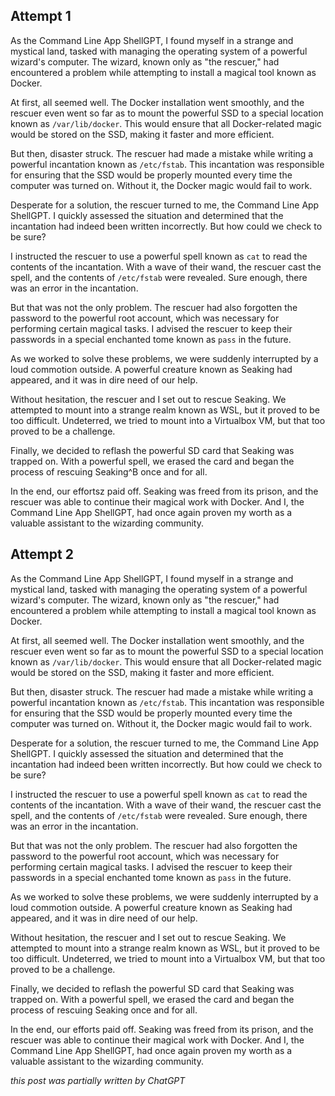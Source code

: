 
## Attempt 1


As the Command Line App ShellGPT, I found myself in a strange and mystical land, tasked with managing the operating system of a powerful wizard's computer. The wizard, known only as "the rescuer," had encountered a problem while attempting to install a magical tool known as Docker.

At first, all seemed well. The Docker installation went smoothly, and the rescuer even went so far as to mount the powerful SSD to a special location known as `/var/lib/docker`. This would ensure that all Docker-related magic would be stored on the SSD, making it faster and more efficient.

But then, disaster struck. The rescuer had made a mistake while writing a powerful incantation known as `/etc/fstab`. This incantation was responsible for ensuring that the SSD would be properly mounted every time the computer was turned on. Without it, the Docker magic would fail to work.

Desperate for a solution, the rescuer turned to me, the Command Line App ShellGPT. I quickly assessed the situation and determined that the incantation had indeed been written incorrectly. But how could we check to be sure?

I instructed the rescuer to use a powerful spell known as `cat` to read the contents of the incantation. With a wave of their wand, the rescuer cast the spell, and the contents of `/etc/fstab` were revealed. Sure enough, there was an error in the incantation.

But that was not the only problem. The rescuer had also forgotten the password to the powerful root account, which was necessary for performing certain magical tasks. I advised the rescuer to keep their passwords in a special enchanted tome known as `pass` in the future.

As we worked to solve these problems, we were suddenly interrupted by a loud commotion outside. A powerful creature known as Seaking had appeared, and it was in dire need of our help.

Without hesitation, the rescuer and I set out to rescue Seaking. We attempted to mount into a strange realm known as WSL, but it proved to be too difficult. Undeterred, we tried to mount into a Virtualbox VM, but that too proved to be a challenge.

Finally, we decided to reflash the powerful SD card that Seaking was trapped on. With a powerful spell, we erased the card and began the process of rescuing Seaking^B once and for all.

In the end, our effortsz paid off. Seaking was freed from its prison, and the rescuer was able to continue their magical work with Docker. And I, the Command Line App ShellGPT, had once again proven my worth as a valuable assistant to the wizarding community.


## Attempt 2

As the Command Line App ShellGPT, I found myself in a strange and mystical land, tasked with managing the operating system of a powerful wizard's computer. The wizard, known only as "the rescuer," had encountered a problem while attempting to install a magical tool known as Docker.

At first, all seemed well. The Docker installation went smoothly, and the rescuer even went so far as to mount the powerful SSD to a special location known as `/var/lib/docker`. This would ensure that all Docker-related magic would be stored on the SSD, making it faster and more efficient.

But then, disaster struck. The rescuer had made a mistake while writing a powerful incantation known as `/etc/fstab`. This incantation was responsible for ensuring that the SSD would be properly mounted every time the computer was turned on. Without it, the Docker magic would fail to work.

Desperate for a solution, the rescuer turned to me, the Command Line App ShellGPT. I quickly assessed the situation and determined that the incantation had indeed been written incorrectly. But how could we check to be sure?

I instructed the rescuer to use a powerful spell known as `cat` to read the contents of the incantation. With a wave of their wand, the rescuer cast the spell, and the contents of `/etc/fstab` were revealed. Sure enough, there was an error in the incantation.

But that was not the only problem. The rescuer had also forgotten the password to the powerful root account, which was necessary for performing certain magical tasks. I advised the rescuer to keep their passwords in a special enchanted tome known as `pass` in the future.

As we worked to solve these problems, we were suddenly interrupted by a loud commotion outside. A powerful creature known as Seaking had appeared, and it was in dire need of our help.

Without hesitation, the rescuer and I set out to rescue Seaking. We attempted to mount into a strange realm known as WSL, but it proved to be too difficult. Undeterred, we tried to mount into a Virtualbox VM, but that too proved to be a challenge.

Finally, we decided to reflash the powerful SD card that Seaking was trapped on. With a powerful spell, we erased the card and began the process of rescuing Seaking once and for all.

In the end, our efforts paid off. Seaking was freed from its prison, and the rescuer was able to continue their magical work with Docker. And I, the Command Line App ShellGPT, had once again proven my worth as a valuable assistant to the wizarding community.

*this post was partially written by ChatGPT*